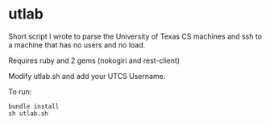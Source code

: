 utlab
=====

Short script I wrote to parse the University of Texas CS machines and ssh to a machine that has no users and no load.

Requires ruby and 2 gems (nokogiri and rest-client)

Modify utlab.sh and add your UTCS Username.

To run:

```
bundle install
sh utlab.sh
```
